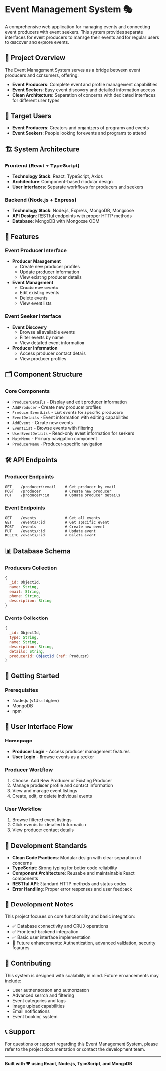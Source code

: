# Event Management System 🎭

A comprehensive web application for managing events and connecting event producers with event seekers. This system provides separate interfaces for event producers to manage their events and for regular users to discover and explore events.

## 🎯 Project Overview

The Event Management System serves as a bridge between event producers and consumers, offering:
- **Event Producers**: Complete event and profile management capabilities
- **Event Seekers**: Easy event discovery and detailed information access
- **Clean Architecture**: Separation of concerns with dedicated interfaces for different user types

## 👥 Target Users

- **Event Producers**: Creators and organizers of programs and events
- **Event Seekers**: People looking for events and programs to attend

## 🏗️ System Architecture

### Frontend (React + TypeScript)
- **Technology Stack**: React, TypeScript, Axios
- **Architecture**: Component-based modular design
- **User Interfaces**: Separate workflows for producers and seekers

### Backend (Node.js + Express)
- **Technology Stack**: Node.js, Express, MongoDB, Mongoose
- **API Design**: RESTful endpoints with proper HTTP methods
- **Database**: MongoDB with Mongoose ODM

## 🚀 Features

### Event Producer Interface
- **Producer Management**
  - Create new producer profiles
  - Update producer information
  - View existing producer details
- **Event Management**
  - Create new events
  - Edit existing events
  - Delete events
  - View event lists

### Event Seeker Interface
- **Event Discovery**
  - Browse all available events
  - Filter events by name
  - View detailed event information
- **Producer Information**
  - Access producer contact details
  - View producer profiles

## 🗂️ Component Structure

### Core Components
- `ProducerDetails` - Display and edit producer information
- `AddProducer` - Create new producer profiles
- `ProducerEventList` - List events for specific producers
- `EventDetails` - Event information with editing capabilities
- `AddEvent` - Create new events
- `EventList` - Browse events with filtering
- `UserEventDetails` - Read-only event information for seekers
- `MainMenu` - Primary navigation component
- `ProducerMenu` - Producer-specific navigation

## 🛠️ API Endpoints

### Producer Endpoints
```
GET    /producer/:email    # Get producer by email
POST   /producer           # Create new producer
PUT    /producer/:id       # Update producer details
```

### Event Endpoints
```
GET    /events             # Get all events
GET    /events/:id         # Get specific event
POST   /events             # Create new event
PUT    /events/:id         # Update event
DELETE /events/:id         # Delete event
```

## 📊 Database Schema

### Producers Collection
```javascript
{
  _id: ObjectId,
  name: String,
  email: String,
  phone: String,
  description: String
}
```

### Events Collection
```javascript
{
  _id: ObjectId,
  type: String,
  name: String,
  description: String,
  details: String,
  producerId: ObjectId (ref: Producer)
}
```

## 🚀 Getting Started

### Prerequisites
- Node.js (v14 or higher)
- MongoDB
- npm

## 🎨 User Interface Flow

### Homepage
- **Producer Login** - Access producer management features
- **User Login** - Browse events as a seeker

### Producer Workflow
1. Choose: Add New Producer or Existing Producer
2. Manage producer profile and contact information
3. View and manage event listings
4. Create, edit, or delete individual events

### User Workflow
1. Browse filtered event listings
2. Click events for detailed information
3. View producer contact details

## 🔧 Development Standards

- **Clean Code Practices**: Modular design with clear separation of concerns
- **TypeScript**: Strong typing for better code reliability
- **Component Architecture**: Reusable and maintainable React components
- **RESTful API**: Standard HTTP methods and status codes
- **Error Handling**: Proper error responses and user feedback

## 📝 Development Notes

This project focuses on core functionality and basic integration:
- ✅ Database connectivity and CRUD operations
- ✅ Frontend-backend integration
- ✅ Basic user interface implementation
- 🔄 Future enhancements: Authentication, advanced validation, security features

## 🤝 Contributing

This system is designed with scalability in mind. Future enhancements may include:
- User authentication and authorization
- Advanced search and filtering
- Event categories and tags
- Image upload capabilities
- Email notifications
- Event booking system

## 📞 Support

For questions or support regarding this Event Management System, please refer to the project documentation or contact the development team.

---

**Built with ❤️ using React, Node.js, TypeScript, and MongoDB**
